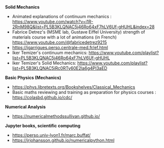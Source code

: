 **Solid Mechanics**
- Animated explanations of continuum mechanics : https://www.youtube.com/watch?v=i1R-2RnM98Q&list=PL5B3KLQNAC5j46Ro64xF7hLV6Uf-gHUHL&index=28
- Fabrice Detrez's (MSME lab, Gustave Eiffel University) strength of materials course with a lot of animations (in French) https://www.youtube.com/@fabricedetrez9215
- https://jgarrigues.perso.centrale-med.fr/ef.html
- Iker Temizer's continuum mechanics: https://www.youtube.com/playlist?list=PL5B3KLQNAC5j46Ro64xF7hLV6Uf-gHUHL
- lker Temizer's Solid Mechanics: https://www.youtube.com/playlist?list=PL5B3KLQNAC5iRc0RTy60E2la6g4PI3aED

**Basic Physics (Mechanics)**
- https://phys.libretexts.org/Bookshelves/Classical_Mechanics
- Basic maths reviewing and training as preparation for physics courses : https://colasbd.github.io/cdc/

**Numerical Analysis**
- https://numericalmethodssullivan.github.io/


**Jupyter books, scientific computing**
- https://perso.univ-lyon1.fr/marc.buffat/
- https://jrjohansson.github.io/numericalpython.html


